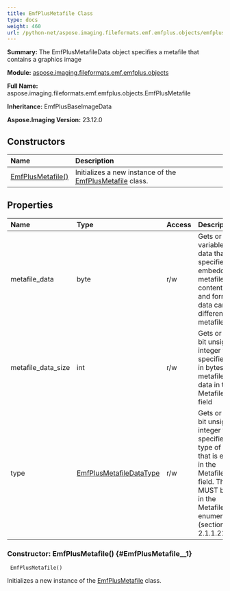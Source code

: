 ```yaml
---
title: EmfPlusMetafile Class
type: docs
weight: 460
url: /python-net/aspose.imaging.fileformats.emf.emfplus.objects/emfplusmetafile/
---
```


**Summary:** The EmfPlusMetafileData object specifies a metafile that contains a graphics image

**Module:** [aspose.imaging.fileformats.emf.emfplus.objects](/imaging/python-net/aspose.imaging.fileformats.emf.emfplus.objects/)

**Full Name:** aspose.imaging.fileformats.emf.emfplus.objects.EmfPlusMetafile

**Inheritance:** EmfPlusBaseImageData

**Aspose.Imaging Version:** 23.12.0

## **Constructors**
| **Name** | **Description** |
| :- | :- |
| [EmfPlusMetafile()](#EmfPlusMetafile__1) | Initializes a new instance of the [EmfPlusMetafile](/imaging/python-net/aspose.imaging.fileformats.emf.emfplus.objects/emfplusmetafile/) class. |
## **Properties**
| **Name** | **Type** | **Access** | **Description** |
| :- | :- | :- | :- |
| metafile_data | byte | r/w | Gets or sets variable-length data that specifies the embedded metafile. The content <br/>            and format of the data can be different for each metafile type. |
| metafile_data_size | int | r/w | Gets or sets 32-bit unsigned integer that specifies the size in bytes of the metafile <br/>            data in the MetafileData field |
| type | [EmfPlusMetafileDataType](/imaging/python-net/aspose.imaging.fileformats.emf.emfplus.consts/emfplusmetafiledatatype/) | r/w | Gets or sets 32-bit unsigned integer that specifies the type of metafile that is embedded<br/>             in the MetafileData field. This value MUST be defined in the MetafileDataType<br/>             enumeration (section 2.1.1.21). |


### Constructor: EmfPlusMetafile() {#EmfPlusMetafile__1}


```
 EmfPlusMetafile() 
```

Initializes a new instance of the [EmfPlusMetafile](/imaging/python-net/aspose.imaging.fileformats.emf.emfplus.objects/emfplusmetafile/) class.

